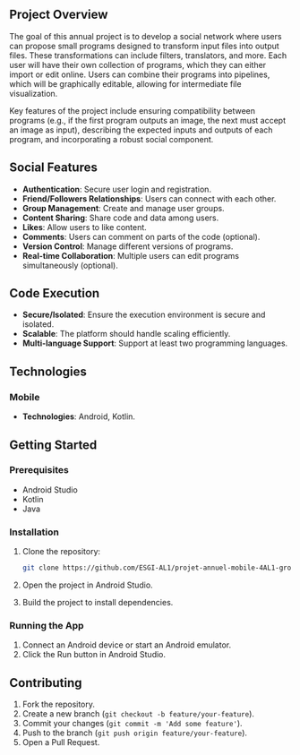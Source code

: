 ## Project Overview

The goal of this annual project is to develop a social network where users can propose small programs designed to transform input files into output files. These transformations can include filters, translators, and more. Each user will have their own collection of programs, which they can either import or edit online. Users can combine their programs into pipelines, which will be graphically editable, allowing for intermediate file visualization.

Key features of the project include ensuring compatibility between programs (e.g., if the first program outputs an image, the next must accept an image as input), describing the expected inputs and outputs of each program, and incorporating a robust social component.

## Social Features

- **Authentication**: Secure user login and registration.
- **Friend/Followers Relationships**: Users can connect with each other.
- **Group Management**: Create and manage user groups.
- **Content Sharing**: Share code and data among users.
- **Likes**: Allow users to like content.
- **Comments**: Users can comment on parts of the code (optional).
- **Version Control**: Manage different versions of programs.
- **Real-time Collaboration**: Multiple users can edit programs simultaneously (optional).

## Code Execution

- **Secure/Isolated**: Ensure the execution environment is secure and isolated.
- **Scalable**: The platform should handle scaling efficiently.
- **Multi-language Support**: Support at least two programming languages.

## Technologies

### Mobile

- **Technologies**: Android, Kotlin.

## Getting Started

### Prerequisites

- Android Studio
- Kotlin
- Java

### Installation

1. Clone the repository:

   ```bash
   git clone https://github.com/ESGI-AL1/projet-annuel-mobile-4AL1-groupe4.git
   ```

2. Open the project in Android Studio.

3. Build the project to install dependencies.

### Running the App

1. Connect an Android device or start an Android emulator.
2. Click the Run button in Android Studio.

## Contributing

1. Fork the repository.
2. Create a new branch (`git checkout -b feature/your-feature`).
3. Commit your changes (`git commit -m 'Add some feature'`).
4. Push to the branch (`git push origin feature/your-feature`).
5. Open a Pull Request.

